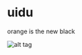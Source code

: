 uidu
====

orange is the new black

![alt tag](http://3.bp.blogspot.com/-o2VugZeFHrg/VCFP_m79JTI/AAAAAAAAImQ/yEuW3pLTe10/s1600/3.png)

